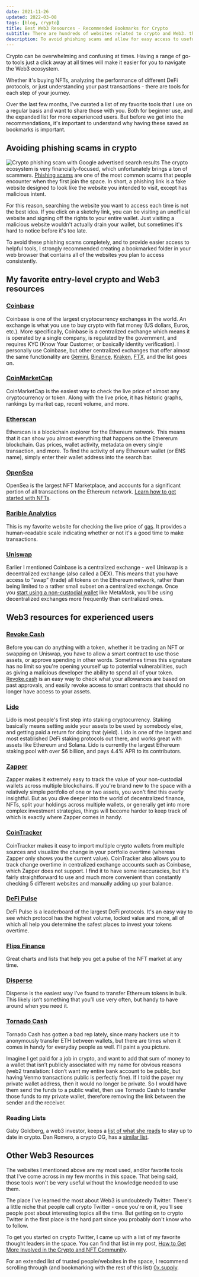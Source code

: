 ```yaml
---
date: 2021-11-26
updated: 2022-03-08
tags: [blog, crypto]
title: Best Web3 Resources - Recommended Bookmarks for Crypto
subtitle: There are hundreds of websites related to crypto and Web3. these are my favorites.
description: To avoid phishing scams and allow for easy access to useful tools, I recommend bookmarking these websites in your web browser.
---
```


Crypto can be overwhelming and confusing at times. Having a range of go-to tools just a click away at all times will make it easier for you to navigate the Web3 ecosystem.

Whether it's buying NFTs, analyzing the performance of different DeFi protocols, or just understanding your past transactions - there are tools for each step of your journey.

Over the last few months, I've curated a list of my favorite tools that I use on a regular basis and want to share those with you. Both for beginner use, and the expanded list for more experienced users. But before we get into the recommendations, it's important to understand why having these saved as bookmarks is important.

## Avoiding phishing scams in crypto
![Crypto phishing scam with Google advertised search results](https://i.ibb.co/tMbcRVS/phising.jpg)
The crypto ecosystem is very financially-focused, which unfortunately brings a ton of scammers. [Phishing scams](https://www.theverge.com/2021/11/4/22763015/cryptocurrency-fake-wallet-phishing-scam-google-ads-phantom-metamask) are one of the most common scams that people encounter when they first join the space. In short, a phishing link is a fake website designed to look like the website you intended to visit, except has malicious intent.

For this reason, searching the website you want to access each time is not the best idea. If you click on a sketchy link, you can be visiting an unofficial website and signing off the rights to your entire wallet. Just visiting a malicious website wouldn't actually drain your wallet, but sometimes it's hard to notice before it's too late.

To avoid these phishing scams completely, and to provide easier access to helpful tools, I strongly recommended creating a bookmarked folder in your web browser that contains all of the websites you plan to access consistently.

## My favorite entry-level crypto and Web3 resources

### **[Coinbase](https://coinbase.com/)**

Coinbase is one of the largest cryptocurrency exchanges in the world. An exchange is what you use to buy crypto with fiat money (US dollars, Euros, etc.). More specifically, Coinbase is a centralized exchange which means it is operated by a single company, is regulated by the government, and requires KYC (Know Your Customer, or basically identity verification). I personally use Coinbase, but other centralized exchanges that offer almost the same functionality are [Gemini](http://localhost:8080/blog/crypto-bookmarks/gemini.com), [Binance](https://www.binance.com/), [Kraken](https://www.kraken.com/), [FTX](https://ftx.com/), and the list goes on.

### **[CoinMarketCap](https://coinmarketcap.com/)**

CoinMarketCap is the easiest way to check the live price of almost any cryptocurrency or token. Along with the live price, it has historic graphs, rankings by market cap, recent volume, and more.

### **[Etherscan](https://etherscan.io/)**

Etherscan is a blockchain explorer for the Ethereum network. This means that it can show you almost everything that happens on the Ethererum blockchain. Gas prices, wallet activity, metadata on every single transaction, and more. To find the activity of any Ethereum wallet (or ENS name), simply enter their wallet address into the search bar.

### **[OpenSea](https://opensea.io/)**

OpenSea is the largest NFT Marketplace, and accounts for a significant portion of all transactions on the Ethereum network. [Learn how to get started with NFTs](http://localhost:8080/blog/get-started-with-nfts/).

### **[Rarible Analytics](https://raribleanalytics.com/)**

This is my favorite website for checking the live price of [gas](https://www.investopedia.com/terms/g/gas-ethereum.asp). It provides a human-readable scale indicating whether or not it's a good time to make transactions.

### **[Uniswap](https://uniswap.org/)**

Earlier I mentioned Coinbase is a centralized exchange - well Uniswap is a decentralized exchange (also called a DEX). This means that you have access to “swap” (trade) all tokens on the Ethereum network, rather than being limited to a rather small subset on a centralized exchange. Once you [start using a non-custodial wallet](http://localhost:8080/blog/get-started-with-nfts/) like MetaMask, you'll be using decentralized exchanges more frequently than centralized ones.

## **Web3 resources for experienced users**

### [Revoke Cash](https://revoke.cash/)

Before you can do anything with a token, whether it be trading an NFT or swapping on Uniswap, you have to allow a smart contract to use those assets, or approve spending in other words. Sometimes times this signature has no limit so you're opening yourself up to potential vulnerabilities, such as giving a malicious developer the ability to spend all of your token. [Revoke.cash](http://Revoke.cash) is an easy way to check what your allowances are based on past approvals, and easily revoke access to smart contracts that should no longer have access to your assets.


### [Lido](https://lido.fi/)

Lido is most people's first step into staking cryptocurrency. Staking basically means setting aside your assets to be used by somebody else, and getting paid a return for doing that (yield). Lido is one of the largest and most established DeFi staking protocols out there, and works great with assets like Ethereum and Solana. Lido is currently the largest Ethereum staking pool with over $6 billion, and pays 4.4% APR to its contributors.

### [Zapper](https://zapper.fi/)

Zapper makes it extremely easy to track the value of your non-custodial wallets across multiple blockchains. If you're brand new to the space with a relatively simple portfolio of one or two assets, you won't find this overly insightful. But as you dive deeper into the world of decentralized finance, NFTs, split your holdings across multiple wallets, or generally get into more complex investment strategies, things will become harder to keep track of which is exactly where Zapper comes in handy.

### [CoinTracker](https://www.cointracker.io/)

CoinTracker makes it easy to import multiple crypto wallets from multiple sources and visualize the change in your portfolio overtime (whereas Zapper only shows you the current value). CoinTracker also allows you to track change overtime in centralized exchange accounts such as Coinbase, which Zapper does not support. I find it to have some inaccuracies, but it's fairly straightforward to use and much more convenient than constantly checking 5 different websites and manually adding up your balance.

### [DeFi Pulse](https://defipulse.com/)

DeFi Pulse is a leaderboard of the largest DeFi protocols. It's an easy way to see which protocol has the highest volume, locked value and more, all of which all help you determine the safest places to invest your tokens overtime.

### [Flips Finance](https://www.flips.finance/)

Great charts and lists that help you get a pulse of the NFT market at any time.

### [Disperse](https://disperse.app/)

Disperse is the easiest way I’ve found to transfer Ethereum tokens in bulk. This likely isn’t something that you’ll use very often, but handy to have around when you need it.

### [Tornado Cash](https://tornado.cash/)

Tornado Cash has gotten a bad rep lately, since many hackers use it to anonymously transfer ETH between wallets, but there are times when it comes in handy for everyday people as well. I’ll paint a you picture.

Imagine I get paid for a job in crypto, and want to add that sum of money to a wallet that isn’t publicly associated with my name for obvious reasons (web2 translation: I don’t want my entire bank account to be public, but having Venmo transactions public is perfectly fine). If I told the payer my private wallet address, then it would no longer be private. So I would have them send the funds to a public wallet, then use Tornado Cash to transfer those funds to my private wallet, therefore removing the link between the sender and the receiver.

### Reading Lists

Gaby Goldberg, a web3 investor, keeps a [list of what she reads](https://www.notion.so/f7050e62461143d49345e7b46eb5576b) to stay up to date in crypto. Dan Romero, a crypto OG, has a [similar list](https://danromero.org/crypto-reading/).

## **Other Web3 Resources**

The websites I mentioned above are my most used, and/or favorite tools that I've come across in my few months in this space. That being said, those tools won't be very useful without the knowledge needed to use them.

The place I've learned the most about Web3 is undoubtedly Twitter. There's a little niche that people call crypto Twitter - once you're on it, you'll see people post about interesting topics all the time. But getting on to crypto Twitter in the first place is the hard part since you probably don't know who to follow.

To get you started on crypto Twitter, I came up with a list of my favorite thought leaders in the space. You can find that list in my post, [How to Get More Involved in the Crypto and NFT Community](http://localhost:8080/blog/nft-community/).

For an extended list of trusted people/websites in the space, I recommend scrolling through (and bookmarking with the rest of this list) [0x.supply](https://0x.supply/).